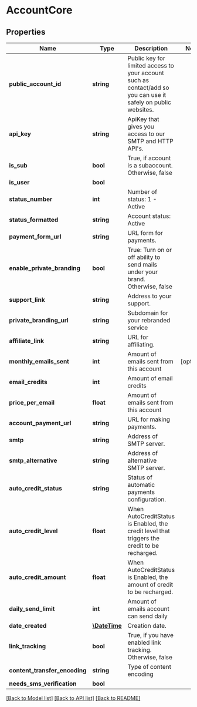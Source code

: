 # AccountCore

## Properties
Name | Type | Description | Notes
------------ | ------------- | ------------- | -------------
**public_account_id** | **string** | Public key for limited access to your account such as contact/add so you can use it safely on public websites. | 
**api_key** | **string** | ApiKey that gives you access to our SMTP and HTTP API&#39;s. | 
**is_sub** | **bool** | True, if account is a subaccount. Otherwise, false | 
**is_user** | **bool** |  | 
**status_number** | **int** | Number of status: 1 - Active | 
**status_formatted** | **string** | Account status: Active | 
**payment_form_url** | **string** | URL form for payments. | 
**enable_private_branding** | **bool** | True: Turn on or off ability to send mails under your brand. Otherwise, false | 
**support_link** | **string** | Address to your support. | 
**private_branding_url** | **string** | Subdomain for your rebranded service | 
**affiliate_link** | **string** | URL for affiliating. | 
**monthly_emails_sent** | **int** | Amount of emails sent from this account | [optional] 
**email_credits** | **int** | Amount of email credits | 
**price_per_email** | **float** | Amount of emails sent from this account | 
**account_payment_url** | **string** | URL for making payments. | 
**smtp** | **string** | Address of SMTP server. | 
**smtp_alternative** | **string** | Address of alternative SMTP server. | 
**auto_credit_status** | **string** | Status of automatic payments configuration. | 
**auto_credit_level** | **float** | When AutoCreditStatus is Enabled, the credit level that triggers the credit to be recharged. | 
**auto_credit_amount** | **float** | When AutoCreditStatus is Enabled, the amount of credit to be recharged. | 
**daily_send_limit** | **int** | Amount of emails account can send daily | 
**date_created** | [**\DateTime**](\DateTime.md) | Creation date. | 
**link_tracking** | **bool** | True, if you have enabled link tracking. Otherwise, false | 
**content_transfer_encoding** | **string** | Type of content encoding | 
**needs_sms_verification** | **bool** |  | 

[[Back to Model list]](../README.md#documentation-for-models) [[Back to API list]](../README.md#documentation-for-api-endpoints) [[Back to README]](../README.md)


